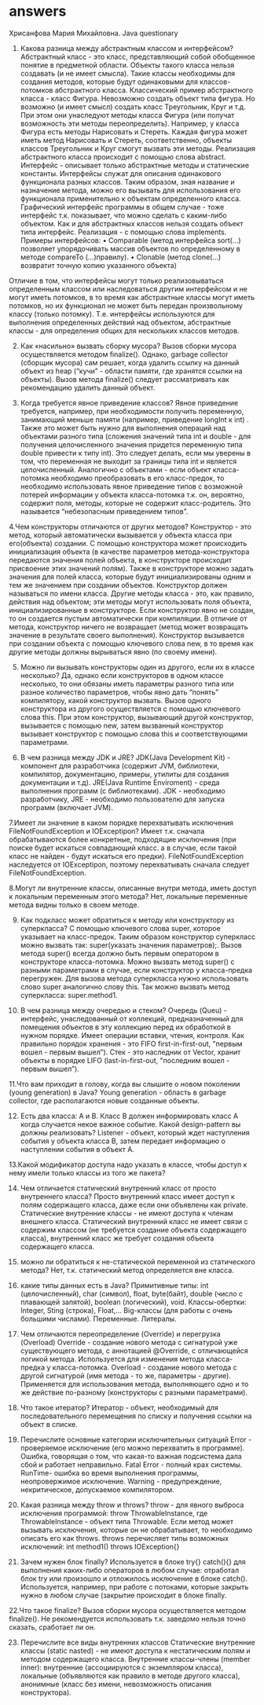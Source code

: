 # answers
Хрисанфова Мария Михайловна.
Java questionary
1. Какова разница между абстрактным классом и интерфейсом?
Абстрактный класс - это класс, представляющий собой обобщенное понятие в предметной области. Объекты такого класса нельзя создавать (и не имеет смысла). Такие классы необходимы для создания методов, которые будут одинаковыми для классов-потомков абстрактного класса. Классический пример абстрактного класса - класс Фигура. Невозможно создать объект типа фигура. Но возможно (и имеет смысл) создать класс Треугольник, Круг и т.д. При этом они унаследуют методы класса Фигура (или получат возможность эти методы переопределить). Например, у класса Фигура есть методы Нарисовать и Стереть. Каждая фигура может иметь метод Нарисовать и Стереть, соответственно, объекты классов Треугольник и Круг смогут вызвать эти методы.
Реализация абстрактного класса происходит с помощью слова abstract.
Интерфейс - описывает только абстрактные методы и статические константы. Интерфейсы служат для описания одинакового функционала разных классов. Таким образом, зная название и назначение метода, можно его вызывать для использования его функционала применительно к объектам определенного класса. Графический интерфейс программы в общем случае - тоже интерфейс т.к. показывает, что можно сделать с каким-либо объектом. Как и для абстрактных классов нельзя создать объект типа интерфейс. 
Реализация  - с помощью слова implements. 
Примеры интерфейсов:
	•	Comparable (метод интерфейса sort(…) позволяет упорядочивать массив объектов по определенному в методе compareTo (…)правилу). 
	•	Clonable (метод clone(…) возвратит точную копию указанного объекта)
	
Отличие в том, что интерфейсы могут только реализовываться определенным классом или наследоваться другим интерфейсом и не могут иметь потомков, в то время как абстрактные классы могут иметь потомков, но их функционал не может быть передан произвольному классу (только потомку).
Т.е. интерфейсы используются для выполнения определенных действий над объектом,  абстрактные классы - для определения общих для нескольких классов методов.

2. Как «насильно» вызвать сборку мусора?
Вызов сборки мусора осуществляется методом finalize(). Однако, garbage collector (сборщик мусора) сам решает, когда удалить ссылку на данный объект из heap (“кучи” - области памяти, где хранятся ссылки на объекты). Вызов метода finalize() следует рассматривать как рекомендацию удалить данный объект. 

3. Когда требуется явное приведение классов?
Явное приведение требуется, например,  при необходимости получить переменную, занимающий меньше памяти (например, приведение longInt к int) . Также это может быть нужно для выполнения операций над объектами разного типа (сложения значений типа int и double  - для получения целочисленного значения придется переменную типа  double  привести к типу int).  Это следует делать, если мы уверены в том, что переменная не выходит за границы типа int и является целочисленный. Аналогично с объектами - если объект класса-потомка необходимо преобразовать в его класс-предок, то необходимо использовать явное приведение типов с возможной потерей информации у объекта класса-потомка т.к. он, вероятно, содержит поля, методы, которые не содержит класс-родитель.
Это называется “небезопасным приведением типов”.  

4.Чем конструкторы отличаются от других методов?
Конструктор - это метод, который автоматически вызывается у объекта класса при его(объекта) создании. С помощью конструктора может происходить инициализация объекта (в качестве параметров метода-конструктора передаются значения полей объекта, в конструкторе происходит присвоение этих значений полям). Также в конструкторе можно задать значения для полей класса, которые будут инициализированы одним и тем же значением при создании объектов. Конструктор должен называться по имени класса. Другие методы класса - это, как правило, действия над объектом; эти методы могут использовать поля объекта, инициализированные в конструкторе. Если конструктор явно не создан, то он создается пустым автоматически при компиляции. В отличие от метода, конструктор ничего не возвращает (метод может возвращать значение в результате своего выполнения). Конструктор вызывается при создании объекта с помощью ключевого слова new, в то время как другие методы должны вырываться явно (по своему имени). 

5. Можно ли вызывать конструкторы один из другого, если их в классе несколько?
Да, однако если конструкторов в одном классе несколько, то они обязаны иметь параметры разного типа или разное количество параметров, чтобы явно дать “понять” компилятору, какой конструктор вызвать.  Вызов одного конструктора из другого осуществляется с помощью ключевого слова this.  При этом конструктор, вызывающий другой конструктор, вызывается с помощью new, затем вызванный конструктор вызывает конструктор с помощью слова this и соответствующими параметрами.

6. В чем разница между JDK и JRE?
JDK(Java Development Kit) - компонент для разработчика (содержит JVM, библиотеки, компилятор, документацию, примеры, утилиты для создания документации и т.д). JRE(Java Runtime Enviroment) -  среда выполнения программ (с библиотеками). JDK - необходимо разработчику, JRE - необходимо пользователю для запуска программ (включает JVM).

7.Имеет ли значение в каком порядке перехватывать исключения FileNotFoundException и IOExceptipon?
Имеет т.к. сначала обрабатываются более конкретные, подходящие исключения (при поиске будет искаться совпадающий класс. а в случае, если такой класс не найден - будут искаться его предки). FileNotFoundException наследуется от IOExceptipon, поэтому перехватывать сначала следует FileNotFoundException.

8.Могут ли внутренние классы, описанные внутри метода, иметь доступ к локальным переменным этого метода?
Нет, локальные переменные метода видны только в своем методе. 

9. Как подкласс может обратиться к методу или конструктору из суперкласса?
С помощью ключевого слова super, которое указывает на класс-предок. Таким образом конструктор суперкласс можно вызвать так: super(указать значения параметров);. Вызов метода super() всегда должно быть первым оператором в конструкторе класса-потомка. Можно вызвать метод super() с разными параметрами в случае, если конструктор у класса-предка перегружен. Для вызова метода суперкласса нужно использовать  слово super аналогично слову this. Так можно вызвать метод суперкласса: super.method1.

10. В чем разница между очередью и стеком?
Очередь (Queu) - интерфейс, унаследованный от коллекций, предназначенный для помещения объектов в эту коллекцию перед их обработкой в нужном порядке. Имеет операции вставки, чтения, контроля. Как правильно порядок хранения - это FIFO first-in-first-out, "первым вошел - первым вышел”).
Стек - это наследник от Vector, хранит объекты в порядке LIFO (last-in-first-out, "последним вошел - первым вышел”).

11.Что вам приходит в голову, когда вы слышите о новом поколении (young generation) в Java?
Young generation - область в garbage collector, где располагаются новые созданные объекты.

12. Есть два класса: A и B. Класс B должен информировать класс A когда случается некое важное событие. Какой design-pattern вы должны реализовать? Listener - объект, который ждет наступления события у объекта класса В, затем передает информацию о наступлении события в объект А.

13.Какой модификатор доступа надо указать в классе, чтобы доступ к нему имели только классы из того же пакета?

14. Чем отличается статический внутренний класс от просто внутреннего класса?
Просто внутренний класс имеет доступ к полям содержащего класса, даже если они объявлены как  private. Статические внутренние классы - не имеют доступа к членам внешнего класса.  Статический внутренний класс не имеет связи с содержим классом (не требуется создание объекта содержащего класса), внутренний класс же требует создания объекта содержащего класса.

15. можно ли обратиться к не-статической переменной из статического метода?
Нет, т.к. статический метод определяется вне класса. 

16. какие типы данных есть в Java?
Примитивные типы: int (целочисленный), char (символ), float, byte(байт), double (число с плавающей запятой), boolean (логический), void.
Классы-обертки: Integer, Sting (строка), Float,…
Big-классы (для работы с очень большими числами).
Переменные.
Литералы.

17. Чем отличаются переопределение (Override) и перегрузка (Overload)
Override - создание нового метода с сигнатурой уже существующего метода, с аннотацией @Override, с отличающейся логикой метода. Используется для изменения метода класса-предка у класса-потомка.
Overload - создание нового метода с другой сигнатурой (имя метода - то же, параметры - другие). Применяется для использования метода, выполняющего одно и то же действие по-разному (конструкторы с разными параметрами).

18. Что такое итератор?
Итератор - объект, необходимый для последовательного перемещения по списку и получения ссылки на объект в списке.  

19. Перечислите основные категории исключительных ситуаций
Error - проверяемое исключение (его можно перехватить в программе). Ошибка, говорящая о том, что какая-то важная подсистема дала сбой и работает неправильно.
Fatal Error - полный крах системы.
RunTime- ошибка во время выполнения программы, неопровержимое исключение.
Warning - предупреждение, некритическое, допускаемое компилятором.

20. Какая разница между throw и throws?
throw - для явного выброса исключения программой: throw ThrowableInstance, где ThrowableInstance - объект типа Throwable. Если метод может вызывать исключения, которые он не обрабатывает, то необходимо описать его как throws. throws перечисляет типы возможных исключений: int method1() throws IOException{}

21. Зачем нужен блок finally?
Используется в блоке try{} catch(){}  для выполнения каких-либо операторов в любом случае: отработал блок try или произошло и отложилось исключение в блоке catch(). Используется, например, при работе с потоками, которые закрыть нужно в любом случае (закрытие происходит в блоке finally.

22.Что такое finalize?
Вызов сборки мусора осуществляется методом finalize(). Не рекомендуется использовать т.к. заведомо нельзя точно сказать, сработает ли он.

23. Перечислите все виды внутренних классов
Статические внутренние классы (static nasted) - не имеют доступа к нестатическим полям и методом содержащего класса.
Внутренние классы-члены (member inner): внутренние (ассоциируются с экземпляром класса), локальные (объявляются как правило в методе другого класса), анонимные (класс без имени, невозможность описания конструктора).
